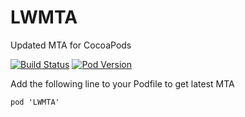 # LWMTA
Updated MTA for CocoaPods

[![Build Status](https://travis-ci.org/sunhr/LWMTA.svg?branch=master)](https://travis-ci.org/sunhr/LWMTA)
[![Pod Version](https://img.shields.io/cocoapods/v/LWMTA.svg)](http://cocoadocs.org/docsets/LWMTA)


Add the following line to your Podfile to get latest MTA

```
pod 'LWMTA'
```